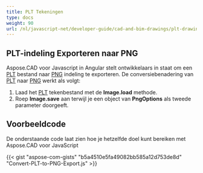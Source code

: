 ```yaml
---
title: PLT Tekeningen
type: docs
weight: 90
url: /nl/javascript-net/developer-guide/cad-and-bim-drawings/plt-drawings/
---
```


## **PLT-indeling Exporteren naar PNG**

Aspose.CAD voor Javascript in Angular stelt ontwikkelaars in staat om een [PLT](https://docs.fileformat.com/cad/plt/) bestand naar [PNG](https://docs.fileformat.com/image/png/) indeling te exporteren.
De conversiebenadering van [PLT](https://docs.fileformat.com/cad/plt/) naar [PNG](https://docs.fileformat.com/image/png/) werkt als volgt:

1. Laad het [PLT](https://docs.fileformat.com/cad/plt/) tekenbestand met de **Image.load** methode.
1. Roep **Image.save** aan terwijl je een object van **PngOptions** als tweede parameter doorgeeft.

## Voorbeeldcode

De onderstaande code laat zien hoe je hetzelfde doel kunt bereiken met Aspose.CAD voor JavaScript

{{< gist "aspose-com-gists" "b5a4510e5fa49082bb585a12d753de8d" "Convert-PLT-to-PNG-Export.js" >}}

